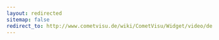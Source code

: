 ```yaml
---
layout: redirected
sitemap: false
redirect_to: http://www.cometvisu.de/wiki/CometVisu/Widget/video/de
---
```


